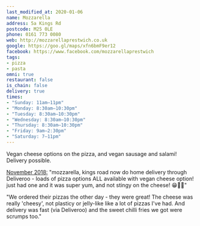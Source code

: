 ```yaml
---
last_modified_at: 2020-01-06
name: Mozzarella
address: 5a Kings Rd
postcode: M25 0LE
phone: 0161 773 0080
web: http://mozzarellaprestwich.co.uk
google: https://goo.gl/maps/xfn6bmF9er12
facebook: https://www.facebook.com/mozzarellaprestwich
tags:
- pizza
- pasta
omni: true
restaurant: false
is_chain: false
delivery: true
times:
- "Sunday: 11am–11pm"
- "Monday: 8:30am–10:30pm"
- "Tuesday: 8:30am–10:30pm"
- "Wednesday: 8:30am–10:30pm"
- "Thursday: 8:30am–10:30pm"
- "Friday: 9am–2:30pm"
- "Saturday: 7–11pm"
---
```


Vegan cheese options on the pizza, and vegan sausage and salami! Delivery possible.

[November 2018:](https://www.facebook.com/groups/veganprestwich/permalink/734806753563410/) "mozzarella, kings road now do home delivery through Deliveroo - loads of pizza options ALL available with vegan cheese option! just had one and it was super yum, and not stingy on the cheese! 😁🍕🌱"

"We ordered their pizzas the other day - they were great! The cheese was really 'cheesy', not plasticy or jelly-like like a lot of pizzas I've had. And delivery was fast (via Deliveroo) and the sweet chilli fries we got were scrumps too."